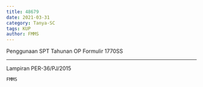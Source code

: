 ```yaml
---
title: 48679
date: 2021-03-31
category: Tanya-SC
tags: KUP
author: FMMS
---
```


Penggunaan SPT Tahunan OP Formulir 1770SS

---

Lampiran PER-36/PJ/2015

`FMMS`
